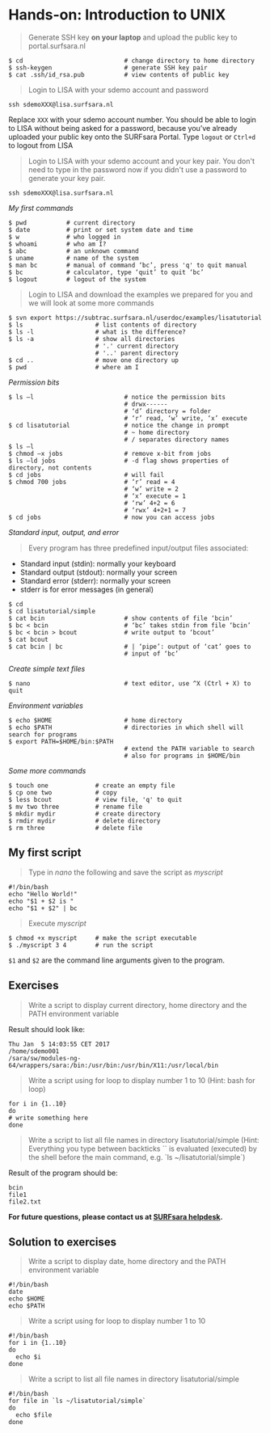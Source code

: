 # Hands-on: Introduction to UNIX

> Generate SSH key **on your laptop** and upload the public key to portal.surfsara.nl

```
$ cd                            # change directory to home directory
$ ssh-keygen                    # generate SSH key pair
$ cat .ssh/id_rsa.pub           # view contents of public key
```


> Login to  LISA with your sdemo account and password

`ssh sdemoXXX@lisa.surfsara.nl`

Replace `XXX` with your sdemo account number. You should be able to login to LISA without being asked for a password, because you’ve already uploaded your public key onto the SURFsara Portal.
Type `logout` or `Ctrl+d` to logout from LISA


> Login to LISA with your sdemo account and your key pair. You don't need to type in the password now if you didn't use a password to generate your key pair.

`ssh sdemoXXX@lisa.surfsara.nl`

*My first commands*

```
$ pwd           # current directory
$ date          # print or set system date and time
$ w             # who logged in
$ whoami        # who am I?
$ abc           # an unknown command
$ uname         # name of the system
$ man bc        # manual of command ‘bc’, press 'q' to quit manual
$ bc            # calculator, type ‘quit’ to quit ‘bc’
$ logout        # logout of the system
```

> Login to LISA and download the examples we prepared for you and we will look at some more commands

```
$ svn export https://subtrac.surfsara.nl/userdoc/examples/lisatutorial
$ ls                    # list contents of directory
$ ls -l                 # what is the difference?
$ ls -a                 # show all directories
                        # '.' current directory
                        # '..' parent directory
$ cd ..                 # move one directory up
$ pwd                   # where am I
```

*Permission bits*
```
$ ls –l                         # notice the permission bits
                                # drwx------
                                # ‘d’ directory = folder
                                # ‘r’ read, ‘w’ write, ‘x’ execute
$ cd lisatutorial               # notice the change in prompt
                                # ~ home directory
                                # / separates directory names
$ ls –l
$ chmod –x jobs                 # remove x-bit from jobs
$ ls –ld jobs                   # -d flag shows properties of directory, not contents
$ cd jobs                       # will fail
$ chmod 700 jobs                # ‘r’ read = 4
                                # ‘w’ write = 2
                                # ‘x’ execute = 1
                                # ‘rw’ 4+2 = 6
                                # ‘rwx’ 4+2+1 = 7
$ cd jobs                       # now you can access jobs
```

*Standard input, output, and error*

> Every program has three predefined input/output files associated:
- Standard input (stdin): normally your keyboard
- Standard output (stdout): normally your screen
- Standard error (stderr): normally your screen
- stderr is for error messages (in general)

```
$ cd
$ cd lisatutorial/simple
$ cat bcin                      # show contents of file ‘bcin’
$ bc < bcin                     # ‘bc’ takes stdin from file ‘bcin’
$ bc < bcin > bcout             # write output to ‘bcout’
$ cat bcout
$ cat bcin | bc                 # | ‘pipe’: output of ‘cat’ goes to
                                # input of ‘bc’
```

*Create simple text files*

```
$ nano                          # text editor, use ^X (Ctrl + X) to quit 
```

*Environment variables*

```
$ echo $HOME                    # home directory
$ echo $PATH                    # directories in which shell will search for programs
$ export PATH=$HOME/bin:$PATH
                                # extend the PATH variable to search
                                # also for programs in $HOME/bin
```

*Some more commands*

```
$ touch one             # create an empty file
$ cp one two            # copy
$ less bcout            # view file, 'q' to quit
$ mv two three          # rename file
$ mkdir mydir           # create directory
$ rmdir mydir           # delete directory
$ rm three              # delete file
```

## My first script
> Type in *nano* the following and save the script as *myscript* 

```
#!/bin/bash
echo "Hello World!"
echo "$1 + $2 is "
echo "$1 + $2" | bc
```

> Execute *myscript*

```
$ chmod +x myscript     # make the script executable
$ ./myscript 3 4        # run the script
```
`$1` and `$2` are the command line arguments given to the program.

## Exercises
> Write a script to display current directory, home directory and the PATH environment variable

Result should look like:
```
Thu Jan  5 14:03:55 CET 2017
/home/sdemo001
/sara/sw/modules-ng-64/wrappers/sara:/bin:/usr/bin:/usr/bin/X11:/usr/local/bin
```
> Write a script using for loop to display number 1 to 10
(Hint: bash for loop)

```
for i in {1..10}
do
# write something here
done
```

> Write a script to list all file names in directory lisatutorial/simple
(Hint: Everything you type between backticks \`\` is evaluated (executed) by the shell before the main command,
e.g. \`ls ~/lisatutorial/simple\`)

Result of the program should be:
```
bcin
file1
file2.txt
```

**For future questions, please contact us at [SURFsara helpdesk](mailto:helpdesk@surfsara.nl).**

## Solution to exercises

> Write a script to display date, home directory and the PATH environment variable

```
#!/bin/bash
date
echo $HOME
echo $PATH
```

> Write a script using for loop to display number 1 to 10

```
#!/bin/bash
for i in {1..10}
do
  echo $i
done
```

> Write a script to list all file names in directory lisatutorial/simple

```
#!/bin/bash
for file in `ls ~/lisatutorial/simple`
do
  echo $file
done
```
